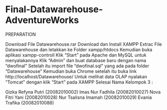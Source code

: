 # Final-Datawarehouse-AdventureWorks
PREPARATION

Download File Datawarehouse.rar
Download dan Install XAMPP
Extrac File Datawarehouse dan letakkan ke Folder xampp/htdocs
Kemudian buka aplikasi xampp-controll
Klik “Start” pada Apache dan MySQL untuk menyalakannya
Klik “Admin” dan buat database baru dengan nama “dwofinal”
Setelah itu import file “dwofinal.sql” yang ada pada folder “Datawarehouse”
Kemudian buka Chrome setelah itu buka link http://localhost/Datawarehouse/
Untuk melihat data OLAP nyalakan “Tomcat” dengan klik “Start” pada XAMPP
Selesai
Nama Kelompok 3 :

Gizka Refyna Putri (20082010002)
Imas Nur Fadhila (20082010027)
Nova Fitri Yani (20082010028)
Nur Tsalisna Imamah (20082010029)
Evania Trafika (20082010088)

